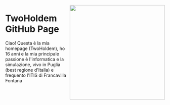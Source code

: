 <img align="right" src="https://avatars.githubusercontent.com/u/103897114?s=400&u=e440fd224d61addf50d7637e098ca06ac42c0383&v=4" alt=""  width="300px"></a>
# TwoHoldem GitHub Page

Ciao! Questa è la mia homepage (TwoHoldem), ho 16 anni e la mia principale passione è l'informatica e la simulazione, vivo in Puglia (best regione d'Italia) e frequento l'ITIS di Francavilla Fontana

